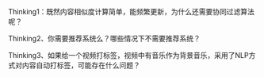 Thinking1：既然内容相似度计算简单，能频繁更新，为什么还需要协同过滤算法呢？

Thinking2、你需要推荐系统么？哪些情况下不需要推荐系统？

Thinking3、如果给一个视频打标签，视频中有音乐作为背景音乐，采用了NLP方式对内容自动打标签，可能存在什么问题？